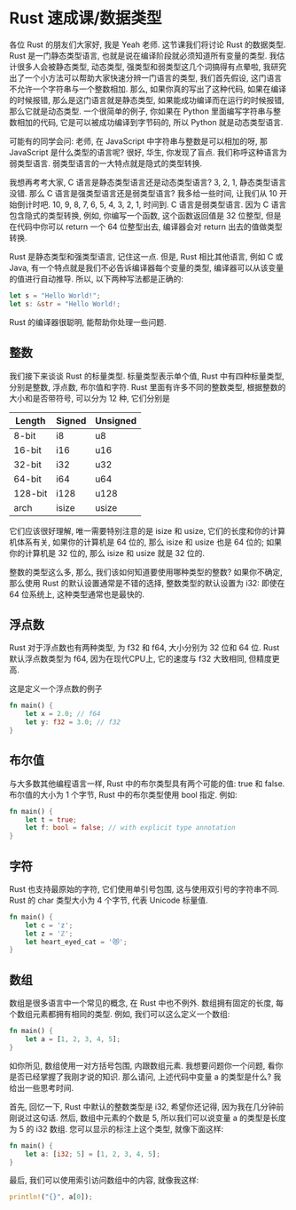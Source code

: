 # Rust 速成课/数据类型

各位 Rust 的朋友们大家好, 我是 Yeah 老师. 这节课我们将讨论 Rust 的数据类型. Rust 是一门静态类型语言, 也就是说在编译阶段就必须知道所有变量的类型. 我估计很多人会被静态类型, 动态类型, 强类型和弱类型这几个词搞得有点晕啦, 我研究出了一个小方法可以帮助大家快速分辨一门语言的类型, 我们首先假设, 这门语言不允许一个字符串与一个整数相加. 那么, 如果你真的写出了这种代码, 如果在编译的时候报错, 那么是这门语言就是静态类型, 如果能成功编译而在运行的时候报错, 那么它就是动态类型. 一个很简单的例子, 你如果在 Python 里面编写字符串与整数相加的代码, 它是可以被成功编译到字节码的, 所以 Python 就是动态类型语言.

可能有的同学会问: 老师, 在 JavaScript 中字符串与整数是可以相加的呀, 那 JavaScript 是什么类型的语言呢? 很好, 华生, 你发现了盲点. 我们称呼这种语言为弱类型语言. 弱类型语言的一大特点就是隐式的类型转换.

我想再考考大家, C 语言是静态类型语言还是动态类型语言? 3, 2, 1, 静态类型语言没错. 那么 C 语言是强类型语言还是弱类型语言? 我多给一些时间, 让我们从 10 开始倒计时吧. 10, 9, 8, 7, 6, 5, 4, 3, 2, 1, 时间到. C 语言是弱类型语言. 因为 C 语言包含隐式的类型转换, 例如, 你编写一个函数, 这个函数返回值是 32 位整型, 但是在代码中你可以 return 一个 64 位整型出去, 编译器会对 return 出去的值做类型转换.

Rust 是静态类型和强类型语言, 记住这一点. 但是, Rust 相比其他语言, 例如 C 或 Java, 有一个特点就是我们不必告诉编译器每个变量的类型, 编译器可以从该变量的值进行自动推导. 所以, 以下两种写法都是正确的:

```rs
let s = "Hello World!";
let s: &str = "Hello World!;
```

Rust 的编译器很聪明, 能帮助你处理一些问题.

## 整数

我们接下来谈谈 Rust 的标量类型. 标量类型表示单个值, Rust 中有四种标量类型, 分别是整数, 浮点数, 布尔值和字符. Rust 里面有许多不同的整数类型, 根据整数的大小和是否带符号, 可以分为 12 种, 它们分别是


Length  | Signed | Unsigned
------- | ------ | --------
8-bit   | i8     | u8
16-bit  | i16    | u16
32-bit  | i32    | u32
64-bit  | i64    | u64
128-bit | i128   | u128
arch    | isize  | usize

它们应该很好理解, 唯一需要特别注意的是 isize 和 usize, 它们的长度和你的计算机体系有关, 如果你的计算机是 64 位的, 那么 isize 和 usize 也是 64 位的; 如果你的计算机是 32 位的, 那么 isize 和 usize 就是 32 位的.

整数的类型这么多, 那么, 我们该如何知道要使用哪种类型的整数? 如果你不确定, 那么使用 Rust 的默认设置通常是不错的选择, 整数类型的默认设置为 i32: 即使在 64 位系统上, 这种类型通常也是最快的.

## 浮点数

Rust 对于浮点数也有两种类型, 为 f32 和 f64, 大小分别为 32 位和 64 位. Rust 默认浮点数类型为 f64, 因为在现代CPU上, 它的速度与 f32 大致相同, 但精度更高.

这是定义一个浮点数的例子

```rs
fn main() {
    let x = 2.0; // f64
    let y: f32 = 3.0; // f32
}
```

## 布尔值

与大多数其他编程语言一样, Rust 中的布尔类型具有两个可能的值: true 和 false. 布尔值的大小为 1 个字节, Rust 中的布尔类型使用 bool 指定. 例如:

```rs
fn main() {
    let t = true;
    let f: bool = false; // with explicit type annotation
}
```

## 字符

Rust 也支持最原始的字符, 它们使用单引号包围, 这与使用双引号的字符串不同. Rust 的 char 类型大小为 4 个字节, 代表 Unicode 标量值.

```rs
fn main() {
    let c = 'z';
    let z = 'ℤ';
    let heart_eyed_cat = '😻';
}
```

## 数组

数组是很多语言中一个常见的概念, 在 Rust 中也不例外. 数组拥有固定的长度, 每个数组元素都拥有相同的类型. 例如, 我们可以这么定义一个数组:

```rs
fn main() {
    let a = [1, 2, 3, 4, 5];
}
```

如你所见, 数组使用一对方括号包围, 内跟数组元素. 我想要问题你一个问题, 看你是否已经掌握了我刚才说的知识. 那么请问, 上述代码中变量 a 的类型是什么? 我给出一些思考时间.

首先, 回忆一下, Rust 中默认的整数类型是 i32, 希望你还记得, 因为我在几分钟前刚说过这句话. 然后, 数组中元素的个数是 5, 所以我们可以说变量 a 的类型是长度为 5 的 i32 数组. 您可以显示的标注上这个类型, 就像下面这样:

```rs
fn main() {
    let a: [i32; 5] = [1, 2, 3, 4, 5];
}
```

最后, 我们可以使用索引访问数组中的内容, 就像我这样:

```rs
println!("{}", a[0]);
```
